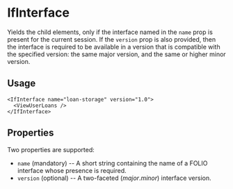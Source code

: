 # IfInterface

Yields the child elements, only if the interface named in the `name` prop is present for the current session. If the `version` prop is also provided, then the interface is required to be available in a version that is compatible with the specified version: the same major version, and the same or higher minor version.

## Usage

```
<IfInterface name="loan-storage" version="1.0">
  <ViewUserLoans />
</IfInterface>
```

## Properties

Two properties are supported:

* `name` (mandatory) -- A short string containing the name of a FOLIO interface whose presence is required.
* `version` (optional) -- A two-faceted (_major_._minor_) interface version.

